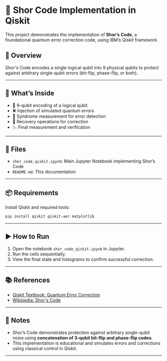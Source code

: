# 🧬 Shor Code Implementation in Qiskit

This project demonstrates the implementation of **Shor’s Code**, a foundational quantum error correction code, using IBM’s Qiskit framework.

## 📘 Overview

Shor's Code encodes a single logical qubit into 9 physical qubits to protect against arbitrary single-qubit errors (bit-flip, phase-flip, or both).

---

## 🚀 What’s Inside

- 🧱 9-qubit encoding of a logical qubit
- ❌ Injection of simulated quantum errors
- 🧠 Syndrome measurement for error detection
- 🔧 Recovery operations for correction
- 📉 Final measurement and verification

---

## 📁 Files

- `shor_code_qiskit.ipynb`: Main Jupyter Notebook implementing Shor’s Code
- `README.md`: This documentation

---

## 📦 Requirements

Install Qiskit and required tools:

```bash
pip install qiskit qiskit-aer matplotlib
```

---

## ▶️ How to Run

1. Open the notebook `shor_code_qiskit.ipynb` in Jupyter.
2. Run the cells sequentially.
3. View the final state and histograms to confirm successful correction.

---

## 📚 References

- [Qiskit Textbook: Quantum Error Correction](https://qiskit.org/textbook/ch-error-correction/index.html)
- [Wikipedia: Shor's Code](https://en.wikipedia.org/wiki/Shor_code)

---

## 🧠 Notes

- Shor’s Code demonstrates protection against arbitrary single-qubit noise using **concatenation of 3-qubit bit-flip and phase-flip codes**.
- This implementation is educational and simulates errors and corrections using classical control in Qiskit.

---

